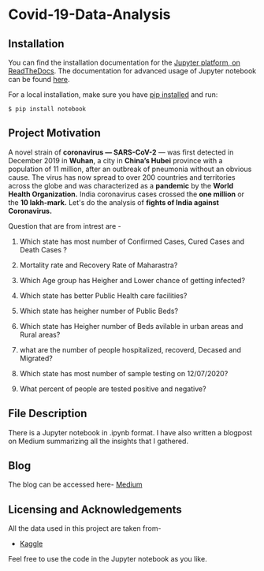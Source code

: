 # Covid-19-Data-Analysis

## Installation
You can find the installation documentation for the
[Jupyter platform, on ReadTheDocs](https://jupyter.readthedocs.io/en/latest/install.html).
The documentation for advanced usage of Jupyter notebook can be found
[here](https://jupyter-notebook.readthedocs.io/en/latest/).

For a local installation, make sure you have
[pip installed](https://pip.readthedocs.io/en/stable/installing/) and run:

    $ pip install notebook

## Project Motivation

A novel strain of **coronavirus — SARS-CoV-2** — was first detected in December 2019 in **Wuhan**, a city in **China’s Hubei** province with a population of 11 million, after an outbreak of pneumonia without an obvious cause. 
The virus has now spread to over 200 countries and territories across the globe and was characterized as a **pandemic** by the **World Health Organization.**
India coronavirus cases crossed the **one million** or the **10 lakh-mark.** Let's do the analysis of **fights of India against Coronavirus.**

Question that are from intrest are -

1) Which state has most number of Confirmed Cases, Cured Cases and Death Cases ?

2) Mortality rate and Recovery Rate of Maharastra?

3) Which Age group has Heigher and Lower chance of getting infected?

4) Which state has better Public Health care facilities?

5) Which state has heigher number of Public Beds?

6) Which state has Heigher number of Beds avilable in urban areas and Rural areas?

7) what are the number of people hospitalized, recoverd, Decased and Migrated?

8) Which state has most number of sample testing on 12/07/2020?

9) What percent of people are tested positive and negative?

## File Description

There is a Jupyter notebook in .ipynb format. I have also written a blogpost on Medium summarizing all the insights that I gathered.

## Blog

The blog can be accessed here-
[Medium](https://medium.com/@ashwanisng/india-fights-against-corona-ddf3166f3500)


## Licensing and Acknowledgements
 All the data used in this project are taken from-
 
 - [Kaggle](https://www.kaggle.com/sudalairajkumar/covid19-in-india)
 
 Feel free to use the code in the Jupyter notebook as you like.
